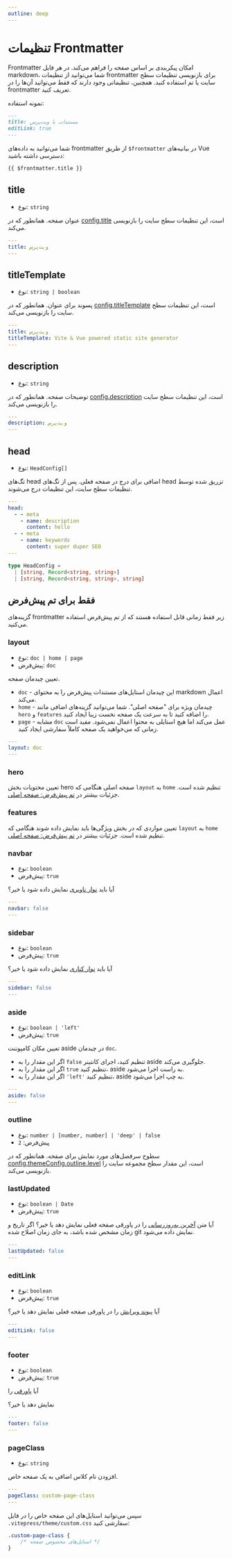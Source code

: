 ```yaml
---
outline: deep
---
```


# تنظیمات Frontmatter

Frontmatter امکان پیکربندی بر اساس صفحه را فراهم می‌کند. در هر فایل markdown، شما می‌توانید از تنظیمات frontmatter برای بازنویسی تنظیمات سطح سایت یا تم استفاده کنید. همچنین، تنظیماتی وجود دارند که فقط می‌توانید آن‌ها را در frontmatter تعریف کنید.

نمونه استفاده:

```md
---
title: مستندات با ویت‌پرس
editLink: true
---
```

شما می‌توانید به داده‌های frontmatter از طریق `$frontmatter` در بیانیه‌های Vue دسترسی داشته باشید:

```md
{{ $frontmatter.title }}
```

## title

- نوع: `string`

عنوان صفحه. همانطور که در [config.title](./site-config#title) است، این تنظیمات سطح سایت را بازنویسی می‌کند.

```yaml
---
title: ویت‌پرس
---
```

## titleTemplate

- نوع: `string | boolean`

پسوند برای عنوان. همانطور که در [config.titleTemplate](./site-config#titletemplate) است، این تنظیمات سطح سایت را بازنویسی می‌کند.

```yaml
---
title: ویت‌پرس
titleTemplate: Vite & Vue powered static site generator
---
```

## description

- نوع: `string`

توضیحات صفحه. همانطور که در [config.description](./site-config#description) است، این تنظیمات سطح سایت را بازنویسی می‌کند.

```yaml
---
description: ویت‌پرس
---
```

## head

- نوع: `HeadConfig[]`

تگ‌های head اضافی برای درج در صفحه فعلی. پس از تگ‌های head تزریق شده توسط تنظیمات سطح سایت، این تنظیمات درج می‌شوند.

```yaml
---
head:
  - - meta
    - name: description
      content: hello
  - - meta
    - name: keywords
      content: super duper SEO
---
```

```ts
type HeadConfig =
  | [string, Record<string, string>]
  | [string, Record<string, string>, string]
```

## فقط برای تم پیش‌فرض

گزینه‌های frontmatter زیر فقط زمانی قابل استفاده هستند که از تم پیش‌فرض استفاده می‌کنید.

### layout

- نوع: `doc | home | page`
- پیش‌فرض: `doc`

تعیین چیدمان صفحه.

- `doc` - این چیدمان استایل‌های مستندات پیش‌فرض را به محتوای markdown اعمال می‌کند.
- `home` - چیدمان ویژه برای "صفحه اصلی". شما می‌توانید گزینه‌های اضافی مانند `hero` و `features` را اضافه کنید تا به سرعت یک صفحه نخست زیبا ایجاد کنید.
- `page` - مشابه `doc` عمل می‌کند اما هیچ استایلی به محتوا اعمال نمی‌شود. مفید است زمانی که می‌خواهید یک صفحه کاملاً سفارشی ایجاد کنید.

```yaml
---
layout: doc
---
```

### hero <Badge type="info" text="فقط برای صفحه اصلی" />

تعیین محتویات بخش hero صفحه اصلی هنگامی که `layout` به `home` تنظیم شده است. جزئیات بیشتر در [تم پیش‌فرض: صفحه اصلی](./default-theme-home-page).

### features <Badge type="info" text="فقط برای صفحه اصلی" />

تعیین مواردی که در بخش ویژگی‌ها باید نمایش داده شوند هنگامی که `layout` به `home` تنظیم شده است. جزئیات بیشتر در [تم پیش‌فرض: صفحه اصلی](./default-theme-home-page).

### navbar

- نوع: `boolean`
- پیش‌فرض: `true`

آیا باید [نوار ناوبری](./default-theme-nav) نمایش داده شود یا خیر؟

```yaml
---
navbar: false
---
```

### sidebar

- نوع: `boolean`
- پیش‌فرض: `true`

آیا باید [نوار کناری](./default-theme-sidebar) نمایش داده شود یا خیر؟

```yaml
---
sidebar: false
---
```

### aside

- نوع: `boolean | 'left'`
- پیش‌فرض: `true`

تعیین مکان کامپوننت aside در چیدمان `doc`.

- اگر این مقدار را به `false` تنظیم کنید، اجرای کانتینر aside جلوگیری می‌کند.
- اگر این مقدار را به `true` تنظیم کنید، aside به راست اجرا می‌شود.
- اگر این مقدار را به `'left'` تنظیم کنید، aside به چپ اجرا می‌شود.

```yaml
---
aside: false
---
```

### outline

- نوع: `number | [number, number] | 'deep' | false`
- پیش‌فرض: `2`

سطوح سرفصل‌های مورد نمایش برای صفحه. همانطور که در [config.themeConfig.outline.level](./default-theme-config#outline) است، این مقدار سطح مجموعه سایت را بازنویسی می‌کند.

### lastUpdated

- نوع: `boolean | Date`
- پیش‌فرض: `true`

آیا متن [آخرین به‌روزرسانی](./default-theme-last-updated) را در پاورقی صفحه فعلی نمایش دهد یا خیر؟ اگر تاریخ و زمان مشخص شده باشد، به جای زمان اصلاح شده git نمایش داده می‌شود.

```yaml
---
lastUpdated: false
---
```

### editLink

- نوع: `boolean`
- پیش‌فرض: `true`

آیا [پیوند ویرایش](./default-theme-edit-link) را در پاورقی صفحه فعلی نمایش دهد یا خیر؟

```yaml
---
editLink: false
---
```

### footer

- نوع: `boolean`
- پیش‌فرض: `true`

آیا [پاورقی](./default-theme-footer) را

نمایش دهد یا خیر؟

```yaml
---
footer: false
---
```

### pageClass

- نوع: `string`

افزودن نام کلاس اضافی به یک صفحه خاص.

```yaml
---
pageClass: custom-page-class
---
```

سپس می‌توانید استایل‌های این صفحه خاص را در فایل `.vitepress/theme/custom.css` سفارشی کنید:

```css
.custom-page-class {
    /* استایل‌های مخصوص صفحه */
}
